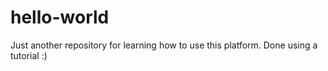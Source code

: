 # hello-world

Just another repository for learning how to use this platform. Done using a tutorial :)
